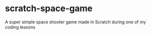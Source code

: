 # scratch-space-game
A super simple space shooter game made in Scratch during one of my coding lessons
